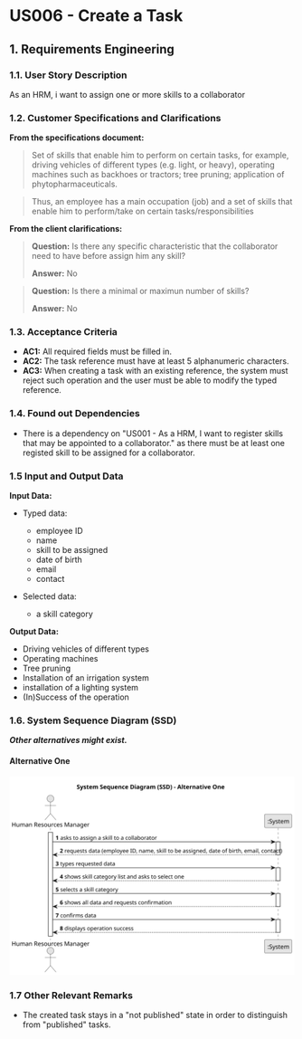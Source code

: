 # US006 - Create a Task 


## 1. Requirements Engineering

### 1.1. User Story Description

As an HRM, i want to assign one or more skills to a collaborator

### 1.2. Customer Specifications and Clarifications 

**From the specifications document:**

>	Set of skills that enable him to perform on certain tasks, for example, driving
vehicles of different types (e.g. light, or heavy), operating machines such as backhoes
or tractors; tree pruning; application of phytopharmaceuticals.

>	 Thus, an employee has a main occupation (job) and a set of skills
that enable him to perform/take on certain tasks/responsibilities 

**From the client clarifications:**

> **Question:** Is there any specific characteristic that the collaborator need to have before assign him any skill?
>
> **Answer:** No

> **Question:** Is there a minimal or maximun number of skills?
>
> **Answer:** No

### 1.3. Acceptance Criteria

* **AC1:** All required fields must be filled in.
* **AC2:** The task reference must have at least 5 alphanumeric characters.
* **AC3:** When creating a task with an existing reference, the system must reject such operation and the user must be able to modify the typed reference.

### 1.4. Found out Dependencies

* There is a dependency on "US001 - As a HRM, I want to register skills that may
  be appointed to a collaborator." as there must be at least one registed skill to be assigned for a collaborator.

### 1.5 Input and Output Data

**Input Data:**

* Typed data:
    * employee ID 
    * name
    * skill to be assigned
    * date of birth
    * email
    * contact
	
* Selected data:
    * a skill category 

**Output Data:**

* Driving vehicles of different types
* Operating machines
* Tree pruning
* Installation of an irrigation system
* installation of a lighting system
* (In)Success of the operation

### 1.6. System Sequence Diagram (SSD)

**_Other alternatives might exist._**

#### Alternative One

![System Sequence Diagram - Alternative One](svg/us004-system-sequence-diagram-alternative-one.svg)


### 1.7 Other Relevant Remarks

* The created task stays in a "not published" state in order to distinguish from "published" tasks.